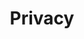---
title: Privacy
description: This is a main page.
permalink: /privacy

layout: post
sidenav: docs
---